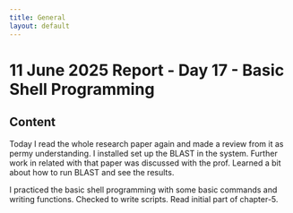 ```yaml
---
title: General
layout: default
---
```


# 11 June 2025 Report - Day 17 - Basic Shell Programming

## Content

Today I read the whole research paper again and made a review from it as permy understanding. I installed set up the BLAST in the system. Further work in related with that paper was discussed with the prof. Learned a bit about how to run BLAST and see the results. 

I practiced the basic shell programming with some basic commands and writing functions. Checked to write scripts. Read initial part of chapter-5.